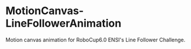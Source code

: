 # MotionCanvas-LineFollowerAnimation
 Motion canvas animation for RoboCup6.0 ENSI's Line Follower Challenge.
